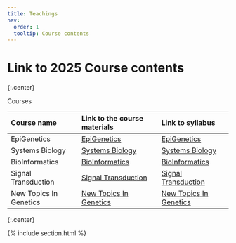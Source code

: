 ```yaml
---
title: Teachings
nav:
  order: 1
  tooltip: Course contents
---
```


# <i class="fas fa-chalkboard-teacher"></i>Link to 2025 Course contents 


{:.center}

Courses


|Course name|	Link to the course materials|	Link to syllabus|
| :---         |     :---      |          :--- |
|EpiGenetics|	[EpiGenetics](https://docs.google.com/spreadsheets/d/1d0IdDZt5tCLuBp3o8G3yaiy5lqfV_9W5rOaVplBkHlA/edit?usp=sharing)|	[EpiGenetics](https://drive.google.com/file/d/11GdXaoX5mOR8Sm0afVU5Klzp6awHdy_Z/view?usp=share_link)|
|Systems Biology|	[Systems Biology]()|	[Systems Biology]()|
|BioInformatics|	[BioInformatics](https://docs.google.com/spreadsheets/d/1sl7o6rG-Elo041N170dXAGUlCxBxZtb7tpTuklbiwo4/edit?usp=sharing)|	[BioInformatics](https://drive.google.com/file/d/1hQCklKxoczIk0GdZLuFg6qVjuD2mT-gR/view?usp=share_link)|
|Signal Transduction|	[Signal Transduction](https://docs.google.com/spreadsheets/d/1uvZI5nhO9s0jFphAX6UQGGk1D_htNRTSiUPhw5szoE0/edit?usp=sharing)|	[Signal Transduction](https://drive.google.com/file/d/1L1VANCHzEXhyXAEE43DNS4_AwzLWnOXN/view?usp=share_link)|
|New Topics In Genetics|	[New Topics In Genetics](https://docs.google.com/spreadsheets/u/0/d/1S4SY0pgTcgFESI8U7vhl-rD-mh76QpHoizZUkhoFSoA/edit)|	[New Topics In Genetics]()|

{:.center}

{% include section.html %}

